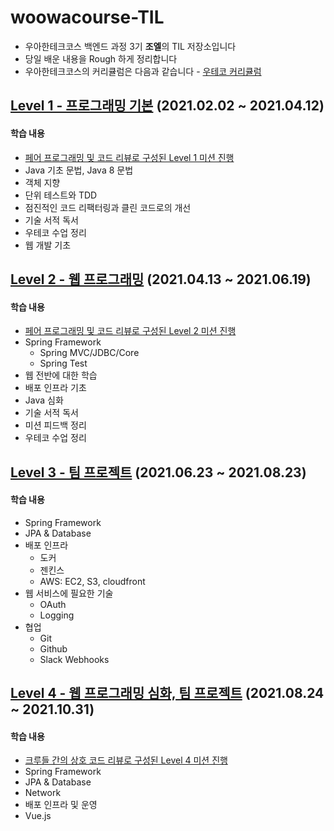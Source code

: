 # woowacourse-TIL
- 우아한테크코스 백엔드 과정 3기 **조엘**의 TIL 저장소입니다
- 당일 배운 내용을 Rough 하게 정리합니다
- 우아한테크코스의 커리큘럼은 다음과 같습니다 - [우테코 커리큘럼](https://woowacourse.github.io/curriculum.html)

## [Level 1 - 프로그래밍 기본](./Level1#readme) (2021.02.02 ~ 2021.04.12)
#### 학습 내용
- [페어 프로그래밍 및 코드 리뷰로 구성된 Level 1 미션 진행](https://joel-dev.site/79) 
- Java 기초 문법, Java 8 문법
- 객체 지향
- 단위 테스트와 TDD
- 점진적인 코드 리팩터링과 클린 코드로의 개선
- 기술 서적 독서
- 우테코 수업 정리
- 웹 개발 기초

## [Level 2 - 웹 프로그래밍](./Level2#readme) (2021.04.13 ~ 2021.06.19)
#### 학습 내용
- [페어 프로그래밍 및 코드 리뷰로 구성된 Level 2 미션 진행](https://joel-dev.site/85) 
- Spring Framework
    - Spring MVC/JDBC/Core
    - Spring Test
- 웹 전반에 대한 학습
- 배포 인프라 기초
- Java 심화
- 기술 서적 독서
- 미션 피드백 정리
- 우테코 수업 정리

## [Level 3 - 팀 프로젝트](./Level3#readme) (2021.06.23 ~ 2021.08.23)
#### 학습 내용
- Spring Framework
- JPA & Database
- 배포 인프라
    - 도커
    - 젠킨스
    - AWS: EC2, S3, cloudfront
- 웹 서비스에 필요한 기술
    - OAuth
    - Logging
- 협업
    - Git
    - Github
    - Slack Webhooks

## [Level 4 - 웹 프로그래밍 심화, 팀 프로젝트](./Level4#readme) (2021.08.24 ~ 2021.10.31)
#### 학습 내용
- [크루들 간의 상호 코드 리뷰로 구성된 Level 4 미션 진행]()
- Spring Framework
- JPA & Database
- Network
- 배포 인프라 및 운영
- Vue.js
